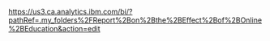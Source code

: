 https://us3.ca.analytics.ibm.com/bi/?pathRef=.my_folders%2FReport%2Bon%2Bthe%2BEffect%2Bof%2BOnline%2BEducation&action=edit
